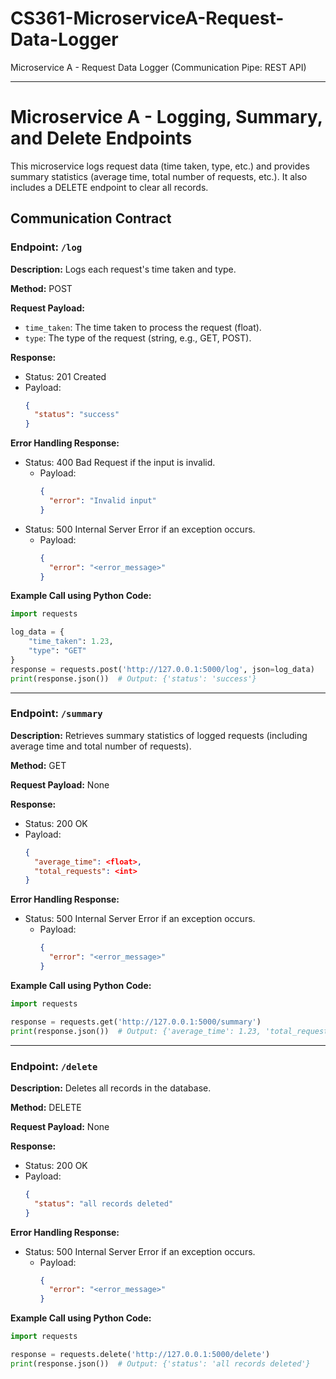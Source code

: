 # CS361-MicroserviceA-Request-Data-Logger
Microservice A - Request Data Logger (Communication Pipe: REST API)

---

# Microservice A - Logging, Summary, and Delete Endpoints

This microservice logs request data (time taken, type, etc.) and provides summary statistics (average time, total number of requests, etc.). It also includes a DELETE endpoint to clear all records.

## Communication Contract

### Endpoint: `/log`

**Description:** Logs each request's time taken and type.

**Method:** POST

**Request Payload:**
- `time_taken`: The time taken to process the request (float).
- `type`: The type of the request (string, e.g., GET, POST).

**Response:**
- Status: 201 Created
- Payload: 
  ```json
  {
    "status": "success"
  }
  
**Error Handling Response:**
- Status: 400 Bad Request if the input is invalid.
  - Payload:
    ```json
    {
      "error": "Invalid input"
    }
- Status: 500 Internal Server Error if an exception occurs.
  - Payload:
    ```json
    {
      "error": "<error_message>"
    }
**Example Call using Python Code:**
```python
import requests

log_data = {
    "time_taken": 1.23,
    "type": "GET"
}
response = requests.post('http://127.0.0.1:5000/log', json=log_data)
print(response.json())  # Output: {'status': 'success'}
```

---

### Endpoint: `/summary`

**Description:** Retrieves summary statistics of logged requests (including average time and total number of requests).

**Method:** GET

**Request Payload:** None

**Response:**
- Status: 200 OK
- Payload: 
  ```json
  {
    "average_time": <float>,
    "total_requests": <int>
  }

**Error Handling Response:**
- Status: 500 Internal Server Error if an exception occurs.
  - Payload:
    ```json
    {
      "error": "<error_message>"
    }

**Example Call using Python Code:**
```python
import requests

response = requests.get('http://127.0.0.1:5000/summary')
print(response.json())  # Output: {'average_time': 1.23, 'total_requests': 100}
```

---

### Endpoint: `/delete`

**Description:** Deletes all records in the database.

**Method:** DELETE

**Request Payload:** None

**Response:**
- Status: 200 OK
- Payload: 
  ```json
  {
    "status": "all records deleted"
  }

**Error Handling Response:**
- Status: 500 Internal Server Error if an exception occurs.
  - Payload:
    ```json
    {
      "error": "<error_message>"
    }

**Example Call using Python Code:**
```python
import requests

response = requests.delete('http://127.0.0.1:5000/delete')
print(response.json())  # Output: {'status': 'all records deleted'}
```
